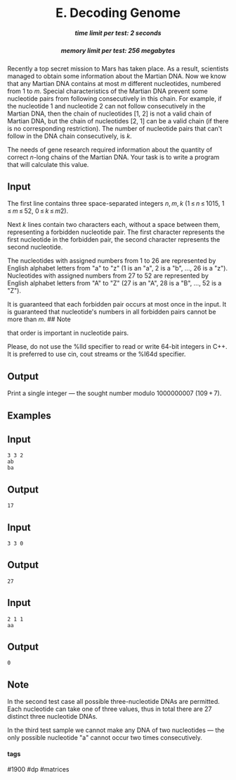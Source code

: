 <h1 style='text-align: center;'> E. Decoding Genome</h1>

<h5 style='text-align: center;'>time limit per test: 2 seconds</h5>
<h5 style='text-align: center;'>memory limit per test: 256 megabytes</h5>

Recently a top secret mission to Mars has taken place. As a result, scientists managed to obtain some information about the Martian DNA. Now we know that any Martian DNA contains at most *m* different nucleotides, numbered from 1 to *m*. Special characteristics of the Martian DNA prevent some nucleotide pairs from following consecutively in this chain. For example, if the nucleotide 1 and nucleotide 2 can not follow consecutively in the Martian DNA, then the chain of nucleotides [1, 2] is not a valid chain of Martian DNA, but the chain of nucleotides [2, 1] can be a valid chain (if there is no corresponding restriction). The number of nucleotide pairs that can't follow in the DNA chain consecutively, is *k*. 

The needs of gene research required information about the quantity of correct *n*-long chains of the Martian DNA. Your task is to write a program that will calculate this value.

## Input

The first line contains three space-separated integers *n*, *m*, *k* (1 ≤ *n* ≤ 1015, 1 ≤ *m* ≤ 52, 0 ≤ *k* ≤ *m*2).

Next *k* lines contain two characters each, without a space between them, representing a forbidden nucleotide pair. The first character represents the first nucleotide in the forbidden pair, the second character represents the second nucleotide.

The nucleotides with assigned numbers from 1 to 26 are represented by English alphabet letters from "a" to "z" (1 is an "a", 2 is a "b", ..., 26 is a "z"). Nucleotides with assigned numbers from 27 to 52 are represented by English alphabet letters from "A" to "Z" (27 is an "A", 28 is a "B", ..., 52 is a "Z").

It is guaranteed that each forbidden pair occurs at most once in the input. It is guaranteed that nucleotide's numbers in all forbidden pairs cannot be more than *m*. ## Note

 that order is important in nucleotide pairs.

Please, do not use the %lld specifier to read or write 64-bit integers in С++. It is preferred to use cin, cout streams or the %I64d specifier.

## Output

Print a single integer — the sought number modulo 1000000007 (109 + 7).

## Examples

## Input


```
3 3 2  
ab  
ba  

```
## Output


```
17  

```
## Input


```
3 3 0  

```
## Output


```
27  

```
## Input


```
2 1 1  
aa  

```
## Output


```
0  

```
## Note

In the second test case all possible three-nucleotide DNAs are permitted. Each nucleotide can take one of three values, thus in total there are 27 distinct three nucleotide DNAs.

In the third test sample we cannot make any DNA of two nucleotides — the only possible nucleotide "a" cannot occur two times consecutively.



#### tags 

#1900 #dp #matrices 